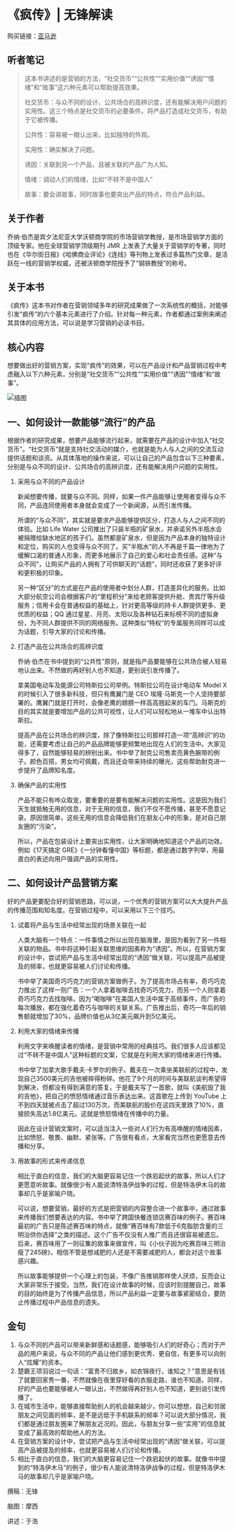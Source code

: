 # 《疯传》| 无锋解读

购买链接：[亚马逊](https://www.amazon.cn/图书/dp/B00HALILL2/ref=sr_1_1?ie=UTF8&qid=1507725403&sr=8-1&keywords=疯传)

## 听者笔记

> 这本书讲述的是营销的方法，“社交货币”“公共性”“实用价值”“诱因”“情绪”和“故事”这六种元素可以帮助提高效果。
>
> 社交货币：与众不同的设计、公共场合的高辨识度，还有能解决用户问题的实用性。这三个特点是社交货币的必要条件。将产品打造成社交货币，有助于它被传播。
>
> 公共性：容易被一眼认出来，比如独特的外观。
>
> 实用性：确实解决了问题。
>
> 诱因：关联到另一个产品，且被关联的产品广为人知。
>
> 情绪：调动人们的情绪，比如“不转不是中国人”
>
> 故事：要会讲故事，同时故事也要突出产品的特点，符合产品利益。

## 关于作者

乔纳·伯杰是宾夕法尼亚大学沃顿商学院的市场营销学教授，是市场营销学方面的顶级专家。他在全球营销学顶级期刊 JMR 上发表了大量关于营销学的专著，同时也在《华尔街日报》《哈佛商业评论》《连线》等刊物上发表过多篇热门文章，是活跃在一线的营销学权威，还被沃顿商学院授予了“钢铁教授”的称号。

## 关于本书

《疯传》这本书对作者在营销领域多年的研究成果做了一次系统性的概括，对能够引发“疯传”的六个基本元素进行了介绍。针对每一种元素，作者都通过案例来阐述其具体的应用方法，可以说是学习营销的必读书目。

## 核心内容

想要做出好的营销方案，实现“疯传”的效果，可以在产品设计和产品营销过程中考虑融入以下六种元素，分别是“社交货币”“公共性”“实用价值”“诱因”“情绪”和“故事”。

![插图](contagious/001.JPG)

## 一、如何设计一款能够“流行”的产品

根据作者的研究成果，想要产品能够流行起来，就需要在产品的设计中加入“社交货币”。“社交货币”就是支持社交活动的媒介，也就是能为人与人之间的交流互动提供话题和谈资。从具体落地的操作来说，可以让自己的产品包含以下三种要素，分别是与众不同的设计、公共场合的高辨识度，还有能解决用户问题的实用性。

1. 采用与众不同的产品设计

    新闻想要传播，就要与众不同。同样，如果一件产品能够让使用者变得与众不同，产品连同使用者本身就会变成了一个新闻源，从而引发传播。

    所谓的“与众不同”，其实就是要求产品能够提供区分，打造人与人之间不同的体验。比如 Life Water 公司推出了只装半瓶的矿泉水，并承诺另外半瓶水会被捐赠给缺水地区的孩子们。虽然都是矿泉水，但是因为产品本身的独特设计和定位，购买的人也变得与众不同了。买“半瓶水”的人不再是千篇一律地为了缓解口渴的普通人形象，而更多地展示了自己的爱心和社会责任感。这种“与众不同”，让购买产品的人拥有了可供聊天的“话题”，同时还收获了更多好评和更积极的印象。

    另一种“区分”的方式是在产品的使用者中划分人群，打造差异化的服务。比如大部分航空公司会根据客户的“里程积分”来给老顾客提供升舱、贵宾厅等升级服务；信用卡会在普通权益的基础上，针对更高等级的持卡人群提供更多、更优质的权益；QQ 通过星星、月亮、太阳以及各种钻石来标榜不同的虚拟身份，为不同人群提供不同的网络服务。这种类似“特权”的专属服务同样可以成为话题，引导大家的讨论和传播。

2. 打造产品在公共场合的高辨识度

    乔纳·伯杰在书中提到的“公共性”原则，就是指产品要能够在公共场合被人轻易地认出来。不然做的再好别人也不知道，更别说引发传播了。

    拿美国电动车及能源公司特斯拉公司举例。特斯拉公司在设计电动车 Model X 的时候引入了很多新科技，但只有鹰翼门是 CEO 埃隆·马斯克一个人坚持要部署的。鹰翼门就是打开时，会像老鹰的翅膀一样高高翘起来的车门。马斯克的目的其实就是要增加产品的公共可视性，让人们可以轻松地从一堆车中认出特斯拉。

    提高产品在公共场合的辨识度，除了像特斯拉公司那样打造一项“高辨识”的功能，还需要考虑让自己的产品品牌能够更频繁地出现在人们的生活中。大家见得多了，自然能够轻易的辨别出来。书中举了耐克公司售卖亮黄色腕带的例子。颜色百搭，男女均可佩戴，而且还会带来持续的曝光，这些帮助耐克进一步提升了品牌知名度。

3. 确保产品的实用性

    产品不能只有哗众取宠，要重要的是要有能解决问题的实用性。这是因为我们天生就抵触无用的信息，对于无用的信息，我们不仅不愿传播，甚至不愿意记录。原因很简单，这些无用的信息会降低我们在朋友心中的形象，是对自己朋友圈的“污染”。

    所以，产品在包装设计上要突出实用性，让大家明确地知道这个产品的功效。例如《17天搞定 GRE》《一分钟看懂中国》等标题，都是通过数字列举，用最直白的表述向用户强调产品的实用性。

## 二、如何设计产品营销方案

好的产品更要配合好的营销思路，可以说，一个优秀的营销方案可以大大提升产品的传播范围和知名度。在营销过程中，可以采用以下三个技巧。

1. 试着将产品与生活中经常出现的场景关联在一起

    人类大脑有一个特点：一件事情之所以出现在脑海里，是因为看到了另一件相关联的物品。书中将这种引起关联思维的因素称为“诱因”。所以，在营销方案的设计中，尝试把产品与生活中经常出现的“诱因”做关联，可以提高产品被提及的频率，也就更容易被人们讨论和传播。

    书中举了美国奇巧巧克力的营销方案做例子。为了提高市场占有率，奇巧巧克力推出了这样一则广告：一个人拿着咖啡去找奇巧巧克力，而另一个人则拿着奇巧巧克力去找咖啡。因为“喝咖啡”在美国人生活中属于高频事件，而广告的每次播放，都在强化着奇巧与咖啡的关联关系。广告推出后，奇巧一年后的销售额就增加了30%，品牌价值也从3亿美元飙升到5亿美元。

2. 利用大家的情绪来传播

    利用文字来唤醒读者的情绪，是营销中常用的经典技巧。我们很多人应该都见过“不转不是中国人”这种标题的文案，它就是在利用大家的情绪来进行传播。

    书中举了加拿大歌手戴夫·卡罗尔的例子。戴夫在一次乘坐美联航的过程中，发现自己3500美元的吉他被摔得粉碎。他花了9个月的时间与美联航谈判希望得到解决，但都没有得到满意的答复。于是戴夫写了一首歌，就叫《美航毁了我的吉他》，把自己的愤怒情绪通过音乐表达出来。这首歌在上传到 YouTube 上不到四天就被点击了超过130万次，而美联航的股价在这四天里跌了10%，直接损失高达1.8亿美元。这就是愤怒情绪在传播中的力量。

    因此在设计营销文案时，可以适当注入一些对人们行为有高唤醒的情绪因素，比如愤怒、敬畏、幽默、紧张等。广告很有看点，大家看完当然也更愿意去传播和分享。

3. 用故事的形式来传递信息

    相比于直白的信息，我们的大脑更容易记住一个跌宕起伏的故事，所以人们才更愿意听故事。就像很少有人能说清特洛伊战争的过程，但是特洛伊木马的故事却几乎是家喻户晓。

    可以说，想要营销，最好的方式是把营销的内容整合进一个故事中，通过故事来传播我们想要表达的内容。书中举了跨国快餐连锁店赛百味的例子。赛百味最初的广告只是陈述赛百味的特点，就像“赛百味有7款低于6克脂肪含量的三明治供你选择”之类的描述。这个广告不仅没有人推广而且还很容易被遗忘。后来，赛百味用了一则征集的故事来做宣传，叫《小伙子因为吃赛百味三明治瘦了245磅》，相信不管是想减肥的人还是不需要减肥的人，都会对这个故事感兴趣。

    所以故事能够提供一个心理上的包装，不像广告推销那样使人厌烦，反而会让大家非常乐于接受。当然，我们在设计故事的时候，应该时刻提醒自己，故事的目的始终是为了传播产品信息，所以产品利益一定要与故事紧密结合，要防止传播过程中产品信息的遗失。

## 金句

1. 与众不同的产品可以带来新鲜感和话题感，能够吸引人们的好奇心；而对于产品的用户来说，与众不同的产品让他们感到更优秀、更自信，有更多可以向别人“炫耀”的资本。
2. 楚霸王项羽说过一句话：“富贵不归故乡，如衣锦夜行，谁知之？”意思是有钱了就要回家秀一番，不然就像在夜里穿好看的衣服走路，谁也不知道。同样，好的产品也要能够被人一眼认出，不然做得再好别人也不知道，更别说引发传播了。
3. 在城市生活中，能够直接帮助别人的机会越来越少，你可以想想，自己和邻居朋友之间见面的频率，是不是远低于手机联系的频率？可以说大部分情况，我们都是通过朋友圈来了解朋友近况的。因此，与朋友分享一些“实用”的信息就变成了最高效的帮助他人的方法。
4. 在营销方案的设计中，尝试把产品与生活中经常出现的“诱因”做关联，可以提高产品被提及的频率，也就更容易被人们讨论和传播。
5. 相比于直白的信息，我们的大脑更容易记住一个跌宕起伏的故事。就像书中提到的“特洛伊木马”的例子，很少有人能说清特洛伊战争的过程，但是特洛伊木马的故事却几乎是家喻户晓。

撰稿：无锋

脑图：摩西

讲述：于浩
